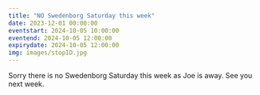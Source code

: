 ```yaml
---
title: "NO Swedenborg Saturday this week"
date: 2023-12-01 00:00:00
eventstart: 2024-10-05 10:00:00
eventend: 2024-10-05 12:00:00
expirydate: 2024-10-05 12:00:00
img: images/stopID.jpg
---
```


Sorry there is no Swedenborg Saturday this week as Joe is away. See you next week.